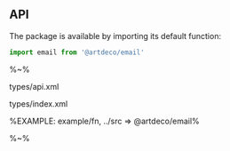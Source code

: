 ## API

The package is available by importing its default function:

```js
import email from '@artdeco/email'
```

%~%

<typedef method="email">types/api.xml</typedef>

<typedef>types/index.xml</typedef>

%EXAMPLE: example/fn, ../src => @artdeco/email%
<!-- %FORK example% -->

%~%
